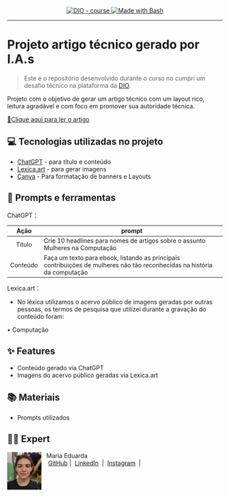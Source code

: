 
<p align="center">
  <a href="https://dio.me/"><img src="https://img.shields.io/badge/DIO-Course-28DA77?logo=youtube" alt="DIO - course">
  </a>
  <a href="https://www.gnu.org/software/bash/" title="Go to Bash homepage"><img src="https://img.shields.io/badge/Prompt-Project-blue?logo=gnu-bash&amp;logoColor=white" alt="Made with Bash">
  </a>
</p>

-------

# Projeto artigo técnico gerado por I.A.s

 > Este é o repositório desenvolvido durante o curso no cumpri um desafio técnico na plataforma da [DIO](https://dio.me).

Projeto com o objetivo de gerar um artigo técnico com um layout rico, leitura agradável e com foco em promover sua autoridade técnica.

<a href="https://web.dio.me/articles/diretivas-estruturais-versus-diretivas-de-atributo-qual-usar-no-angular?back=%2Farticles&page=1&order=oldest#state=044ab194-1e3a-4b8e-95fe-c0f6b3b5260e&session_state=efdc9591-d6fe-4d79-ae97-e58af45061da&code=5ac231e4-c722-46c3-bb7f-32ce5363fb78.efdc9591-d6fe-4d79-ae97-e58af45061da.a889d5a2-0d02-46df-83a5-28a1b4ac39ab" title="View PDF now"> 📕Clique aqui para ler o artigo</a>

## 💻 Tecnologias utilizadas no projeto

- [ChatGPT](https://chat.openai.com/) - para título e conteúdo
- [Lexica.art](https://lexica.art/) - para gerar imagens
- [Canva](https://www.canva.com/) - Para formatação de banners e Layouts

## 📄 Prompts e ferramentas


ChatGPT：

|   Ação   | prompt                                                                                                                                                                                                                                                                         |
| :------: | ------------------------------------------------------------------------------------------------------------------------------------------------------------------------------------------------------------------------------------------------------------------------------ |
|  Título  | Crie 10 headlines para nomes de artigos sobre o assunto Mulheres na Computação                                                                                                                                                                                               |
| Conteúdo | Faça um texto para ebook, listando as principais contribuições de mulheres não tão reconhecidas na história da computação |


Lexica.art：

- No léxica utilizamos o acervo público de imagens geradas por outras pessoas, os termos de pesquisa que utilizei durante a gravação do conteúdo foram:

• Computação


## ✨ Features

- Conteúdo gerado via ChatGPT
- Imagens do acervo público geradas via Lexica.art

## 📚 Materiais

- Prompts utilizados

## 👨‍💻 Expert

<p>
    <img 
      align=left 
      margin=10 
      width=80 
      src="assets/profile.jpg"
    />
    <p>&nbsp&nbsp&nbspMaria Eduarda<br>
    &nbsp&nbsp&nbsp
    <a href="https://github.com/me15degrees">
    GitHub</a>&nbsp;|&nbsp;
    <a href="https://www.linkedin.com/in/maria-eduarda-nascimento-andrade-bb0b86213/">LinkedIn</a>
&nbsp;|&nbsp;
    <a href="https://www.instagram.com/me15degrees/">
    Instagram</a>
&nbsp;|&nbsp;</p>
</p>
<br/><br/>
<p>

